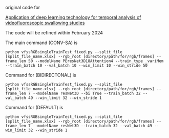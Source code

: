 original code for

[Application of deep learning technology for temporal analysis of videofluoroscopic swallowing studies](https://doi.org/10.1038/s41598-023-44802-3)

The code will be refined within February 2024

The main command (CONV-SA) is 
```terminal
python vfssRGBsingleTrainTest_fixed.py --split_file [split_file_name.xlsx] --rgb_root [directory/path/for/rgb/frames] --frame_len 50 --modelName PEresNet3D18Attention4 --train_type _variMem --train_batch 10 --val_batch 10 --win_limit 10 --win_stride 50
```

Command for (BIDIRECTONAL) is 
```termianl
python vfssRGBsingleTrainTest_fixed.py --split_file [split_file_name.xlsx] --rgb_root [directory/path/for/rgb/frames] --frame_len 7 --modelName resNet3D --bi True --train_batch 32 --val_batch 49 --win_limit 32 --win_stride 1
```

Command for (DEFAULT) is 
```terminal
python vfssRGBsingleTrainTest_fixed.py --split_file [split_file_name.xlsx] --rgb_root [directory/path/for/rgb/frames] --frame_len 7 --modelName resNet3D --train_batch 32 --val_batch 49 --win_limit 32 --win_stride 1
```
